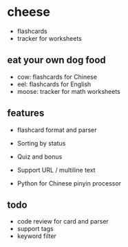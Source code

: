 # cheese

- flashcards
- tracker for worksheets

## eat your own dog food

- cow: flashcards for Chinese
- eel: flashcards for English
- moose: tracker for math worksheets

## features

- flashcard format and parser
- Sorting by status
- Quiz and bonus

- Support URL / multiline text
- Python for Chinese pinyin processor

## todo

- code review for card and parser
- support tags
- keyword filter